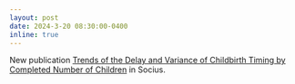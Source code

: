 ```yaml
---
layout: post
date: 2024-3-20 08:30:00-0400
inline: true
---
```


New publication [Trends of the Delay and Variance of Childbirth Timing by Completed Number of Children](https://journals.sagepub.com/doi/10.1177/23780231241238142) in Socius.
